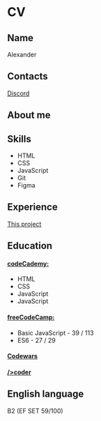# CV

## Name

Alexander

## Contacts

[Discord](AlexanderGrn#3910)

## About me

## Skills

- HTML
- CSS
- JavaScript
- Git
- Figma

## Experience

[This project]()

## Education

#### [codeCademy:]()

- HTML
- CSS
- JavaScript
- JavaScript

#### [freeCodeCamp:]()

- Basic JavaScript - 39 / 113
- ES6 - 27 / 29

#### [Codewars](https://www.codewars.com/users/AlexanderGrn)

#### [/>coder]()

## English language

B2 (EF SET 59/100)
